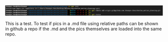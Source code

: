 ![image-20220326170321270](pics/image-20220326170321270.png)

This is a test. To test if pics in a .md file using relative paths can be shown in github a repo if the .md and the pics themselves are loaded into the same repo.